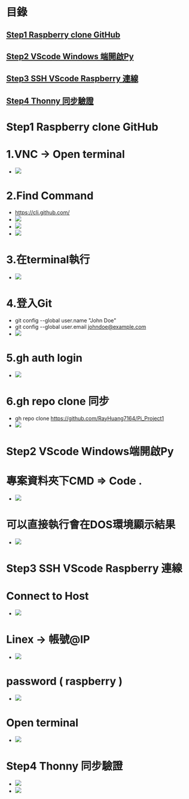 
# 目錄
## [Step1 Raspberry clone GitHub](#Raspberry_clone_GitHub)
## [Step2 VScode Windows 端開啟Py](#VScode_Windows)
## [Step3 SSH VScode Raspberry 連線](#VScode_Raspberry)
## [Step4 Thonny 同步驗證](#Thonny_Link)


<a name="Raspberry_clone_GitHub"></a>
# Step1 Raspberry clone GitHub

# 1.VNC -> Open terminal
- ![](./images/Raspberry_clone_GitHub_1.PNG) 

# 2.Find Command
- https://cli.github.com/
- ![](./images/Cli_1.png) 
- ![](./images/Cli_1_2.png) 
- ![](./images/Cli_1_3.png) 

# 3.在terminal執行
- ![](./images/Cli_3.png)

# 4.登入Git
- git config --global user.name "John Doe"
- git config --global user.email johndoe@example.com
- ![](./images/Cli_4.png)

# 5.gh auth login
- ![](./images/Cli_5.png)

# 6.gh repo clone 同步
- gh repo clone https://github.com/RayHuang7164/Pi_Project1
- ![](./images/Cli_6.png)


<a name="VScode_Windows"></a>
# Step2 VScode Windows端開啟Py

# 專案資料夾下CMD => Code . 
- ![](./images/VScode_1.png) 

# 可以直接執行會在DOS環境顯示結果
- ![](./images/VScode_2.png) 



<a name="VScode_Raspberry"></a>
# Step3 SSH VScode Raspberry 連線

# Connect to Host
- ![](./images/VScode_3.png)

# Linex -> 帳號@IP 
- ![](./images/VScode_4.png) 

# password ( raspberry )
- ![](./images/VScode_5.png) 

# Open terminal
- ![](./images/VScode_6.png) 


<a name="Thonny_Link"></a>
# Step4 Thonny 同步驗證
- ![](./images/Thonny_1.png)
- ![](./images/Thonny_2.png)